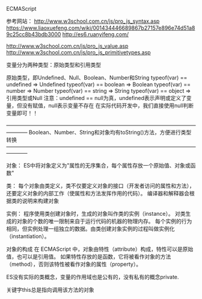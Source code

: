 ECMAScript

参考网站：
http://www.w3school.com.cn/js/pro_js_syntax.asp
https://www.liaoxuefeng.com/wiki/001434446689867b27157e896e74d51a89c25cc8b43bdb3000
http://es6.ruanyifeng.com/

http://www.w3school.com.cn/js/pro_js_value.asp
http://www.w3school.com.cn/js/pro_js_primitivetypes.asp

变量分为两种类型：原始类型和引用类型

原始类型，即Undefined、Null、Boolean、Number和String
typeof(var) == undefined  => Undefined
typeof(var) == boolean    => Boolean
typeof(var) == number     => Number
typeof(var) == string     => String
typeof(var) == object     => 引用类型或Null
注意：undefined == null为真，undefined表示声明或定义了变量，但没有赋值，null表示变量不存在
在实际代码开发中，我们直接使用null判断变量即可！！

––––––––––––––––––––––––––––––––––––––––––––––––––––––––––––––––––––––––––––––––
Boolean、Number、String和对象均有toString()方法，方便进行类型转换
––––––––––––––––––––––––––––––––––––––––––––––––––––––––––––––––––––––––––––––––

对象：
ES中将对象定义为"属性的无序集合，每个属性存放一个原始值、对象或函数"

类：
每个对象由类定义，类不仅要定义对象的接口（开发者访问的属性和方法），
还要定义对象的内部工作（使属性和方法发挥作用的代码）。
编译器和解释器会根据类的说明来构建对象

实例：
程序使用类创建对象时，生成的对象叫作类的实例（instance）。
对类生成的对象的个数的唯一限制来自于运行代码的机器的物理内存。
每个实例的行为相同，但实例处理一组独立的数据。由类创建对象实例的过程叫做实例化（instantiation）。

对象的构成
在 ECMAScript 中，对象由特性（attribute）构成，特性可以是原始值，也可以是引用值。
如果特性存放的是函数，它将被看作对象的方法（method），否则该特性被看作对象的属性（property）。

ES没有实际的类概念，变量的作用域也是公有的，没有私有的概念private.

关键字this总是指向调用该方法的对象
